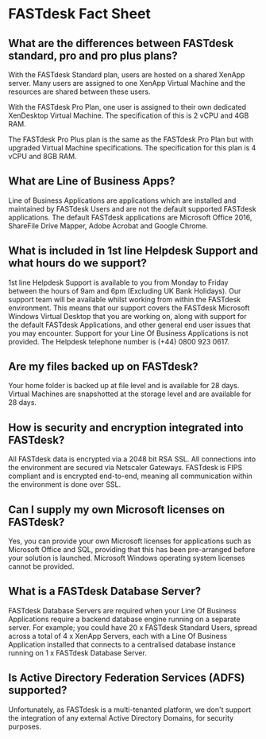 # FASTdesk Fact Sheet

## What are the differences between FASTdesk standard, pro and pro plus plans?

With the FASTdesk Standard plan, users are hosted on a shared XenApp server. Many users are assigned to one XenApp Virtual Machine and the resources are shared between these users.

With the FASTdesk Pro Plan, one user is assigned to their own dedicated XenDesktop Virtual Machine. The specification of this is 2 vCPU and 4GB RAM.

The FASTdesk Pro Plus plan is the same as the FASTdesk Pro Plan but with upgraded Virtual Machine specifications. The specification for this plan is  4 vCPU and 8GB RAM.

## What are __Line of Business Apps__?

Line of Business Applications are applications which are installed and maintained by FASTdesk Users and are not the default supported FASTdesk applications. The default FASTdesk applications are Microsoft Office 2016, ShareFile Drive Mapper, Adobe Acrobat and Google Chrome.

## What is included in 1st line Helpdesk Support and what hours do we support?

1st line Helpdesk Support is available to you from Monday to Friday between the hours of 9am and 6pm (Excluding UK Bank Holidays). Our support team will be available whilst working from within the FASTdesk environment. This means that our support covers the FASTdesk Microsoft Windows Virtual Desktop that you are working on, along with support for the default FASTdesk Applications, and other general end user issues that you may encounter. Support for your Line Of Business Applications is not provided. The Helpdesk telephone number is (+44) 0800 923 0617.

## Are my files backed up on FASTdesk?

Your home folder is backed up at file level and is available for 28 days. Virtual Machines are snapshotted at the storage level and are available for 28 days.

## How is security and encryption integrated into FASTdesk?

All FASTdesk data is encrypted via a 2048 bit RSA SSL. All connections into the environment are secured via Netscaler Gateways. FASTdesk is FIPS compliant and is encrypted end-to-end, meaning all communication within the environment is done over SSL.

## Can I supply my own Microsoft licenses on FASTdesk?

Yes, you can provide your own Microsoft licenses for applications such as Microsoft Office and SQL, providing that this has been pre-arranged before your solution is launched. Microsoft Windows operating system licenses cannot be provided. 

## What is a FASTdesk Database Server?

FASTdesk Database Servers are required when your Line Of Business Applications require a backend database engine running on a separate server. For example; you could have 20 x FASTdesk Standard Users, spread across a total of 4 x XenApp Servers, each with a Line Of Business Application installed that connects to a centralised database instance running on 1 x FASTdesk Database Server.

## Is Active Directory Federation Services (ADFS) supported?

Unfortunately, as FASTdesk is a multi-tenanted platform, we don't support the integration of any external Active Directory Domains, for security purposes.
